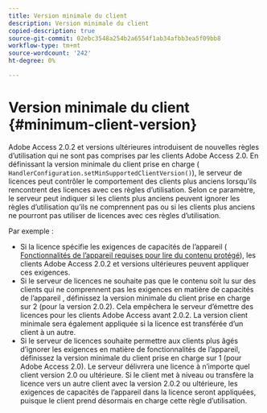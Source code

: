 ```yaml
---
title: Version minimale du client
description: Version minimale du client
copied-description: true
source-git-commit: 02ebc3548a254b2a6554f1ab34afbb3ea5f09bb8
workflow-type: tm+mt
source-wordcount: '242'
ht-degree: 0%

---
```


# Version minimale du client {#minimum-client-version}

Adobe Access 2.0.2 et versions ultérieures introduisent de nouvelles règles d’utilisation qui ne sont pas comprises par les clients Adobe Access 2.0. En définissant la version minimale du client prise en charge ( `HandlerConfiguration.setMinSupportedClientVersion()`), le serveur de licences peut contrôler le comportement des clients plus anciens lorsqu’ils rencontrent des licences avec ces règles d’utilisation. Selon ce paramètre, le serveur peut indiquer si les clients plus anciens peuvent ignorer les règles d’utilisation qu’ils ne comprennent pas ou si les clients plus anciens ne pourront pas utiliser de licences avec ces règles d’utilisation.

Par exemple :

* Si la licence spécifie les exigences de capacités de l’appareil ( [Fonctionnalités de l’appareil requises pour lire du contenu protégé](../../../aaxs-protecting-content/content-introduction/content-usage-rules/content-runtime-application-restrictions/content-device-capabilities.md)), les clients Adobe Access 2.0.2 et versions ultérieures peuvent appliquer ces exigences.
* Si le serveur de licences ne souhaite pas que le contenu soit lu sur des clients qui ne comprennent pas les exigences en matière de capacités de l’appareil , définissez la version minimale du client prise en charge sur 2 (pour la version 2.0.2). Cela empêchera le serveur d’émettre des licences pour les clients Adobe Access avant 2.0.2. La version client minimale sera également appliquée si la licence est transférée d’un client à un autre.
* Si le serveur de licences souhaite permettre aux clients plus âgés d’ignorer les exigences en matière de fonctionnalités de l’appareil, définissez la version minimale du client prise en charge sur 1 (pour Adobe Access 2.0). Le serveur délivrera une licence à n’importe quel client version 2.0 ou ultérieure. Si le client met à niveau ou transfère la licence vers un autre client avec la version 2.0.2 ou ultérieure, les exigences de capacités de l’appareil dans la licence seront appliquées, puisque le client prend désormais en charge cette règle d’utilisation.
